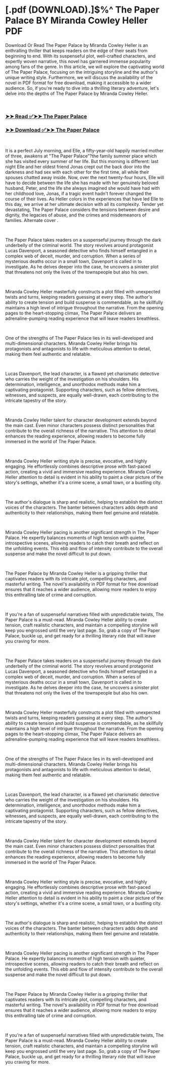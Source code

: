 # [.pdf (DOWNLOAD).]$%^ The Paper Palace BY Miranda Cowley Heller PDF

<p>Download Or Read The Paper Palace by Miranda Cowley Heller is an enthralling thriller that keeps readers on the edge of their seats from beginning to end. With its suspenseful plot, well-crafted characters, and expertly woven narrative, this novel has garnered immense popularity among fans of the genre. In this article, we will explore the captivating world of The Paper Palace, focusing on the intriguing storyline and the author's unique writing style. Furthermore, we will discuss the availability of the novel in PDF format for free download, making it accessible to a wider audience. So, if you're ready to dive into a thrilling literary adventure, let's delve into the depths of The Paper Palace by Miranda Cowley Heller.</p>
<p>&nbsp;</p>

### [➤➤ Read ✅➤➤ The Paper Palace](https://pdfwebsitebooks.blogspot.com/id/55994372)

### [➤➤ Download ✅➤➤ The Paper Palace](https://pdfwebsitebooks.blogspot.com/id/55994372)

<p>&nbsp;</p>
<p>It is a perfect July morning, and Elle, a fifty-year-old happily married mother of three, awakens at "The Paper Palace"?the family summer place which she has visited every summer of her life. But this morning is different: last night Elle and her oldest friend Jonas crept out the back door into the darkness and had sex with each other for the first time, all while their spouses chatted away inside. Now, over the next twenty-four hours, Elle will have to decide between the life she has made with her genuinely beloved husband, Peter, and the life she always imagined she would have had with her childhood love, Jonas, if a tragic event hadn't forever changed the course of their lives. As Heller colors in the experiences that have led Elle to this day, we arrive at her ultimate decision with all its complexity. Tender yet devastating, The Paper Palace considers the tensions between desire and dignity, the legacies of abuse, and the crimes and misdemeanors of families. Alternate cover .</p>
<p>&nbsp;</p>
<p>The Paper Palace takes readers on a suspenseful journey through the dark underbelly of the criminal world. The story revolves around protagonist Lucas Davenport, a seasoned detective who finds himself entangled in a complex web of deceit, murder, and corruption. When a series of mysterious deaths occur in a small town, Davenport is called in to investigate. As he delves deeper into the case, he uncovers a sinister plot that threatens not only the lives of the townspeople but also his own.</p>
<p>&nbsp;</p>
<p>Miranda Cowley Heller masterfully constructs a plot filled with unexpected twists and turns, keeping readers guessing at every step. The author's ability to create tension and build suspense is commendable, as he skillfully maintains a high level of intrigue throughout the narrative. From the opening pages to the heart-stopping climax, The Paper Palace delivers an adrenaline-pumping reading experience that will leave readers breathless.</p>
<p>&nbsp;</p>
<p>One of the strengths of The Paper Palace lies in its well-developed and multi-dimensional characters. Miranda Cowley Heller brings his protagonists and antagonists to life with meticulous attention to detail, making them feel authentic and relatable.</p>
<p>&nbsp;</p>
<p>Lucas Davenport, the lead character, is a flawed yet charismatic detective who carries the weight of the investigation on his shoulders. His determination, intelligence, and unorthodox methods make him a captivating protagonist. Supporting characters, such as fellow detectives, witnesses, and suspects, are equally well-drawn, each contributing to the intricate tapestry of the story.</p>
<p>&nbsp;</p>
<p>Miranda Cowley Heller talent for character development extends beyond the main cast. Even minor characters possess distinct personalities that contribute to the overall richness of the narrative. This attention to detail enhances the reading experience, allowing readers to become fully immersed in the world of The Paper Palace.</p>
<p>&nbsp;</p>
<p>Miranda Cowley Heller writing style is precise, evocative, and highly engaging. He effortlessly combines descriptive prose with fast-paced action, creating a vivid and immersive reading experience. Miranda Cowley Heller attention to detail is evident in his ability to paint a clear picture of the story's settings, whether it's a crime scene, a small town, or a bustling city.</p>
<p>&nbsp;</p>
<p>The author's dialogue is sharp and realistic, helping to establish the distinct voices of the characters. The banter between characters adds depth and authenticity to their relationships, making them feel genuine and relatable.</p>
<p>&nbsp;</p>
<p>Miranda Cowley Heller pacing is another significant strength in The Paper Palace. He expertly balances moments of high tension with quieter, introspective scenes, allowing readers to catch their breath and reflect on the unfolding events. This ebb and flow of intensity contribute to the overall suspense and make the novel difficult to put down.</p>
<p>&nbsp;</p>
<p>The Paper Palace by Miranda Cowley Heller is a gripping thriller that captivates readers with its intricate plot, compelling characters, and masterful writing. The novel's availability in PDF format for free download ensures that it reaches a wider audience, allowing more readers to enjoy this enthralling tale of crime and corruption.</p>
<p>&nbsp;</p>
<p>If you're a fan of suspenseful narratives filled with unpredictable twists, The Paper Palace is a must-read. Miranda Cowley Heller ability to create tension, craft realistic characters, and maintain a compelling storyline will keep you engrossed until the very last page. So, grab a copy of The Paper Palace, buckle up, and get ready for a thrilling literary ride that will leave you craving for more.</p>
<p>&nbsp;</p>
<p>The Paper Palace takes readers on a suspenseful journey through the dark underbelly of the criminal world. The story revolves around protagonist Lucas Davenport, a seasoned detective who finds himself entangled in a complex web of deceit, murder, and corruption. When a series of mysterious deaths occur in a small town, Davenport is called in to investigate. As he delves deeper into the case, he uncovers a sinister plot that threatens not only the lives of the townspeople but also his own.</p>
<p>&nbsp;</p>
<p>Miranda Cowley Heller masterfully constructs a plot filled with unexpected twists and turns, keeping readers guessing at every step. The author's ability to create tension and build suspense is commendable, as he skillfully maintains a high level of intrigue throughout the narrative. From the opening pages to the heart-stopping climax, The Paper Palace delivers an adrenaline-pumping reading experience that will leave readers breathless.</p>
<p>&nbsp;</p>
<p>One of the strengths of The Paper Palace lies in its well-developed and multi-dimensional characters. Miranda Cowley Heller brings his protagonists and antagonists to life with meticulous attention to detail, making them feel authentic and relatable.</p>
<p>&nbsp;</p>
<p>Lucas Davenport, the lead character, is a flawed yet charismatic detective who carries the weight of the investigation on his shoulders. His determination, intelligence, and unorthodox methods make him a captivating protagonist. Supporting characters, such as fellow detectives, witnesses, and suspects, are equally well-drawn, each contributing to the intricate tapestry of the story.</p>
<p>&nbsp;</p>
<p>Miranda Cowley Heller talent for character development extends beyond the main cast. Even minor characters possess distinct personalities that contribute to the overall richness of the narrative. This attention to detail enhances the reading experience, allowing readers to become fully immersed in the world of The Paper Palace.</p>
<p>&nbsp;</p>
<p>Miranda Cowley Heller writing style is precise, evocative, and highly engaging. He effortlessly combines descriptive prose with fast-paced action, creating a vivid and immersive reading experience. Miranda Cowley Heller attention to detail is evident in his ability to paint a clear picture of the story's settings, whether it's a crime scene, a small town, or a bustling city.</p>
<p>&nbsp;</p>
<p>The author's dialogue is sharp and realistic, helping to establish the distinct voices of the characters. The banter between characters adds depth and authenticity to their relationships, making them feel genuine and relatable.</p>
<p>&nbsp;</p>
<p>Miranda Cowley Heller pacing is another significant strength in The Paper Palace. He expertly balances moments of high tension with quieter, introspective scenes, allowing readers to catch their breath and reflect on the unfolding events. This ebb and flow of intensity contribute to the overall suspense and make the novel difficult to put down.</p>
<p>&nbsp;</p>
<p>The Paper Palace by Miranda Cowley Heller is a gripping thriller that captivates readers with its intricate plot, compelling characters, and masterful writing. The novel's availability in PDF format for free download ensures that it reaches a wider audience, allowing more readers to enjoy this enthralling tale of crime and corruption.</p>
<p>&nbsp;</p>
<p>If you're a fan of suspenseful narratives filled with unpredictable twists, The Paper Palace is a must-read. Miranda Cowley Heller ability to create tension, craft realistic characters, and maintain a compelling storyline will keep you engrossed until the very last page. So, grab a copy of The Paper Palace, buckle up, and get ready for a thrilling literary ride that will leave you craving for more.</p>
<p>&nbsp;</p>
